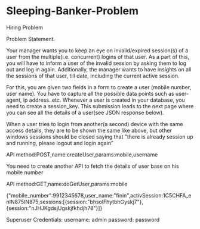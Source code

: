 # Sleeping-Banker-Problem
Hiring Problem

Problem Statement.

Your manager wants you to keep an eye on invalid/expired session(s) of a user from the multiple(i.e. concurrent) logins of that user. As a part of this, you will have to inform a user of the invalid session by asking them to log out and log in again. Additionally, the manager wants to have insights on all the sessions of that user, till date, including the current active session.

For this, you are given two fields in a form  to create a user (mobile number, user name). You have to capture all the possible data points such as user-agent, ip address..etc. Whenever a user is created in your database, you need to create a session_key. This submission leads to the next page where you can see all the details of a user(see JSON response below).

When a user tries to login from another(a second) device with the same access details, they are to be shown the same like above, but other windows sessions should be closed saying that "there is already session up and running, please logout and login again"

API method:POST,name:createUser,params:mobile,username


You need to create another API to fetch the details of user base on his mobile number

API method:GET,name:doGetUser,params:mobile

{"mobile_number":9912345678,user_name:"finin",activSession:1C5CHFA_enIN875IN875,sessions:[{session:"bhsolFhytbhGyskj7"},{session:"nJHJKgdsjUgskjfkhdjh78"}]}

Superuser Credentials:
username: admin
password: password